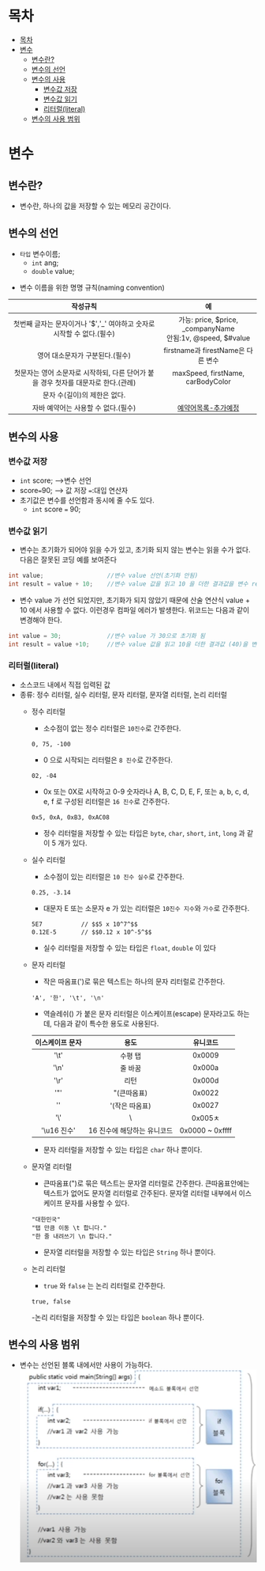 # 목차
   
- [목차](#목차)
- [변수](#변수)
  - [변수란?](#변수란?)
  - [변수의 선언](#변수의-선언)
  - [변수의 사용](#변수의-사용)
    - [변수값 저장](#변수값-저장)
    - [변수값 읽기](#변수값-읽기)
    - [리터럴(literal)](#리터럴(literal))
  - [변수의 사용 범위](#변수의-사용-범위)

# 변수
## 변수란?
- 변수란, 하나의 값을 저장할 수 있는 메모리 공간이다.

## 변수의 선언
* `타입`  변수이름;
  * `int`  ang;
  * `double` value;

- 변수 이름을 위한 명명 규칙(naming convention)   

작성규칙|예
:-------:|:-------:
첫번째 글자는 문자이거나 '$','_' 여야하고 숫자로 시작할 수 없다.(필수)|가능: price, $price, _companyName </br> 안됨:1v, @speed, $#value
영어 대소문자가 구분된다.(필수)|firstname과 firestName은 다른 변수
첫문자는 영어 소문자로 시작하되, 다른 단어가 붙을 경우 첫자를 대문자로 한다.(관례) | maxSpeed, firstName, carBodyColor
문자 수(길이)의 제한은 없다.|
자바 예약어는 사용할 수 없다.(필수)|[예약어목록-추가예정](#)

## 변수의 사용
### 변수값 저장

- `int` score;  -->변수 선언
- score`=`90;  --> 값 저장  `=`:대입 연산자
- 초기값은 변수를 선언함과 동시에 줄 수도 있다.
  - `int` score `=` 90;

### 변수값 읽기
- 변수는 초기화가 되어야 읽을 수가 있고, 초기화 되지 않는 변수는 읽을 수가 없다. 다음은 잘못된 코딩 예를 보여준다
```java
int value;                  //변수 value 선언(초기화 안됨)
int result = value + 10;    //변수 value 값을 읽고 10 을 더한 결과값을 변수 result에 저장
```
- 변수 value 가 선언 되었지만, 초기화가 되지 않았기 때문에 산술 연산식 value + 10 에서 사용할 수 없다. 이런경우 컴파일 에러가 발생한다. 위코드는 다음과 같이 변경해야 한다.
```java
int value = 30;             //변수 value 가 30으로 초기화 됨
int result = value +10;     //변수 value 값을 읽고 10을 더한 결과값 (40)을 변수 result 에 저장
```
### 리터럴(literal)
- 소스코드 내에서 직접 입력된 값
- 종류: 정수 리터럴, 실수 리터럴, 문자 리터럴, 문자열 리터럴, 논리 리터럴
  - 정수 리터럴
    - 소수점이 없는 정수 리터럴은 `10진수`로 간주한다.   
    ```
    0, 75, -100
    ```
    - 0 으로 시작되는 리터럴은 `8 진수`로 간주한다.
    ```
    02, -04
    ```
    - 0x 또는 0X로 시작하고 0-9 숫자라나 A, B, C, D, E, F, 또는 a, b, c, d, e, f 로 구성된 리터럴은 `16 진수`로 간주한다.
    ```
    0x5, 0xA, 0xB3, 0xAC08
    ```
    - 정수 리터럴을 저장할 수 있는 타입은 `byte`, `char`, `short`, `int`, `long` 과 같이 5 개가 있다.
  
  - 실수 리터럴
    - 소수점이 있는 리터럴은 `10 진수 실수`로 간주한다.
    ```
    0.25, -3.14
    ```
    - 대문자 E 또는 소문자 e 가 있는 리터럴은 `10진수 지수`와 `가수`로 간주한다.
    ```
    5E7           // $$5 x 10^7^$$
    0.12E-5       // $$0.12 x 10^-5^$$
    ```
    - 실수 리터럴을 저장할 수 있는 타입은 `float`, `double` 이 있다
  
  - 문자 리터럴
    - 작은 따옴표(')로 묶은 텍스트는 하나의 문자 리터럴로 간주한다.
    ```
    'A', '한', '\t', '\n'
    ```
    - 역슬레쉬(\) 가 붙은 문자 리터럴은 이스케이프(escape) 문자라고도 하는데, 다음과 같이 특수한 용도로 사용된다.   

    이스케이프 문자|        용도        |유니코드
    :------:|:----------------:|:------:
    '\t'|       수평 탭       |0x0009
    '\n'|       줄 바꿈       |0x000a
    '\r'|        리턴        |0x000d
    '\"'|     "(큰따옴표)      |0x0022
    '\'|    '(작은 따옴표)     |0x0027
    '\\'|        \         |0x005ㅊ
    '\u16 진수'| 16 진수에 해당하는 유니코드 |0x0000 ~ 0xffff
    - 문자 리터럴을 저장할 수 있는 타입은 `char` 하나 뿐이다.
  - 문자열 리터럴
    - 큰따옴표(")로 묶은 텍스트는 문자열 리터럴로 간주한다. 큰따옴표안에는 텍스트가 없어도 문자열 리터럴로 간주된다. 문자열 리터럴 내부에서 이스케이프 문자를 사용할 수 있다.
    ```
    "대한민국"
    "탭 만큼 이동 \t 합니다."
    "한 줄 내려쓰기 \n 합니다."
    ```
    - 문자열 리터럴을 저장할 수 있는 타입은 `String` 하나 뿐이다.
  - 논리 리터럴
    - `true` 와 `false` 는 논리 리터럴로 간주한다.
    ```
    true, false
    ```
    -논리 리터럴을 저장할 수 있는 타입은 `boolean` 하나 뿐이다.

## 변수의 사용 범위
- 변수는 선언된 블록 내에서만 사용이 가능하다.
![methodblock](../../assets/image/java/method%20block.png)